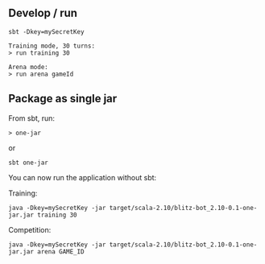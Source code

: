 ## Develop / run

```
sbt -Dkey=mySecretKey

Training mode, 30 turns:
> run training 30

Arena mode:
> run arena gameId
```

## Package as single jar

From sbt, run:

```
> one-jar
```
or
```
sbt one-jar
```

You can now run the application without sbt:

Training:
```
java -Dkey=mySecretKey -jar target/scala-2.10/blitz-bot_2.10-0.1-one-jar.jar training 30
```

Competition:
```
java -Dkey=mySecretKey -jar target/scala-2.10/blitz-bot_2.10-0.1-one-jar.jar arena GAME_ID
```
